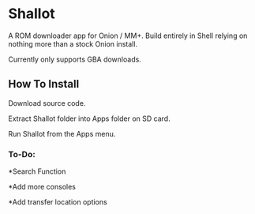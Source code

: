 # Shallot
A ROM downloader app for Onion / MM+.
Build entirely in Shell relying on nothing more than a stock Onion install.

Currently only supports GBA downloads.

## How To Install

Download source code.

Extract Shallot folder into Apps folder on SD card.

Run Shallot from the Apps menu.

### To-Do:
*Search Function

*Add more consoles

*Add transfer location options
